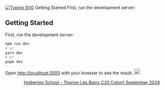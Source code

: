 <a href="https://git.io/typing-svg"><img src="https://readme-typing-svg.demolab.com?font=Fira+Code&pause=1000&width=435&lines=Saveurs+d'Anatolie++admin+page" alt="Typing SVG" /></a>
Getting Started
First, run the development server:

## Getting Started

First, run the development server:

```bash
npm run dev
# or
yarn dev
# or
pnpm dev
```

Open [http://localhost:3000](http://localhost:3000) with your browser to see the result.
<a href="https://www.linkedin.com/in/yunusemretokyay/">
<img alt="Yunus Emre | CodeSandbox" height="20px" src="https://img.shields.io/badge/yunusemretokyay-4A6552?style=for-the-badge&logo=linkedin&color=0D1320&logoColor=white"/>
<p align="right">Holberton School - Thonon Les Bains C20 Cohort September 2024</p>